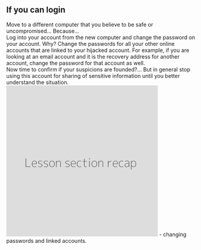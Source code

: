 ## If you can login
Move to a different computer that you believe to be safe or uncompromised... Because...
<br>
Log into your account from the new computer and change the password on your account. Why? Change the passwords for all your other online accounts that are linked to your hijacked account. For example, if you are looking at an email account and it is the recovery address for another account, change the password for that account as well.
<br>
Now time to confirm if your suspicions are founded?... But in general stop using this account for sharing of sensitive information until you better understand the situation.
![](recap.png) - changing passwords and linked accounts.
